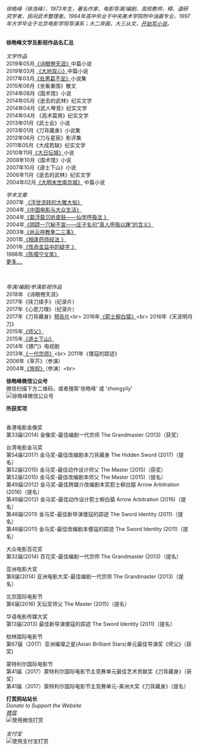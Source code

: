 <i>徐皓峰（徐浩峰），1973年生，著名作家、电影导演/编剧、高校教师，释、道研究学者，民间武术整理者。1994年高中毕业于中央美术学院附中油画专业，1997年大学毕业于北京电影学院导演系；大二弃画，大三从文，[开始写小说](https://mp.weixin.qq.com/s/USsi76t6lF7prrI_72B5nQ )。</i><br><br>

<b>徐皓峰文学及影视作品名汇总</b><br><br>
<i>文学作品</i><br>
2019年05月[《诗眼倦天涯》](https://mp.weixin.qq.com/s/QV-vjsWjBqHbS0fZWbk-xQ)中篇小说<br>
2019年03月 [《大地双心》](https://mp.weixin.qq.com/s/IpmTKOljR2GzeRT6UDX7gA )中篇小说<br>
2017年03月[《处男葛不垒》](https://www.douban.com/group/topic/99451482/)小说集<br>
2015年06月《坐看重围》散文<br>
2014年08月《国术馆》小说<br>
2014年05月《逝去的武林》纪实文学<br>
2014年04月《武人琴音》纪实文学<br>
2014年04月 《高术莫用》纪实文学<br>
2013年01月《武士会》小说<br>
2013年01月《刀背藏身》小说集<br>
2012年06月《刀与星辰》影评集<br>
2011年05月《大成若缺》纪实文学<br>
2010年11月[《大日坛城》](http://m.yuedu.163.com/reader/book/a9b52edd52f44d13b08fe88da6200e0d_4)小说<br>
2008年10月《国术馆》小说<br>
2007年10月《道士下山》小说<br>
2006年11月《逝去的武林》纪实文学<br>
2004年02月[《大明末世南京城》](https://www.douban.com/doulist/43318001/) 中篇小说<br>

<i>学术文章</i><br>
2007年 [《浮世流转的大雅大俗》](https://www.ixueshu.com/document/8b060cde8646e68d318947a18e7f9386.html)<br>
2004年[《中国电影与大众生活》](https://www.ixueshu.com/document/7d3ef7921d61450e318947a18e7f9386.html)<br>
2004年[《载浮载沉听皮肤——仙学呼吸法 》](http://xueshu.baidu.com/usercenter/paper/show?paperid=43aa17b253dc65f69b6e9eefbb33f36a&site=xueshu_se)<br>
2004年[《阴跷一穴秘不宣——庄子名句“真人呼吸以踵”的含义》](https://www.ixueshu.com/document/1f90488d1293a100318947a18e7f9386.html)<br>
2003年[《尚云祥教拳二三事》](https://wenku.baidu.com/view/1ca8f12b453610661ed9f495.html)<br>
2001年[《相逢药师经法 》](https://www.douban.com/group/topic/5781625/)<br>
2001年[《性命圭旨中的疑字 》](http://www.360doc.com/content/16/1222/17/33842124_616863493.shtml)<br>
1998年[《陈撄宁文笔》](http://blog.sina.com.cn/s/blog_5060f5410102weh0.html)<br>
[更多....](http://xueshu.baidu.com/s?wd=%E5%BE%90%E7%9A%93%E5%B3%B0)

<br><br>
<i>导演/编剧/参演影视作品</i><br>
2018年 《诗眼倦天涯》<br>
2017年《挟刀揉手》（纪录片）<br>
2017年《心思刀理》（纪录片）<br>
2017年《刀背藏身》[预告片](https://v.qq.com/x/cover/gl4biyhysriv43f.html?)<br>
2016年[《箭士柳白猿》](https://v.qq.com/x/cover/0laopjqczo79rh4/q00205hdbqs.html?)<br>
2016年《天涯明月刀》<br>
2015年[《师父》](https://v.youku.com/v_show/id_XMTQ0NDY5ODA3Ng)<br>
2015年[《道士下山》](https://www.iqiyi.com/v_19rrntfzyc.html)<br>
2014年《镖门》电视剧<br>
2013年[《一代宗师》](https://v.qq.com/x/cover/cqa1l6fj5d49fvw.html?)<br>
2011年《倭寇的踪迹》<br>
2006年《草芥》（参演）<br>
2004年[《旅程》](https://v.qq.com/x/cover/9fjfbyiklyw4ndl.html?)（参演）<br>

<b>徐皓峰微信公众号</b><br>
微信扫描下方二维码，或者搜索'徐皓峰' 或 'zhongyily' <br>
![徐皓峰微信公众号](http://ww1.sinaimg.cn/thumbnail/006891Mqgy1gcusxgm8upj307a07a0sz.jpg)

<b>所获奖项</b><br><br>

香港电影金像奖<br>
第33届(2014)  金像奖-最佳编剧一代宗师 The Grandmaster (2013)（获奖）<br>

台湾电影金马奖<br>
第54届(2017)  金马奖-最佳改编剧本刀背藏身 The Hidden Sword (2017)（提名）<br>
第52届(2015)  金马奖-最佳动作设计师父 The Master (2015)（获奖）<br>
第52届(2015)  金马奖-最佳改编剧本师父 The Master (2015)（提名）<br>
第49届(2012)  金马奖-最佳跨媒介改编剧本奖箭士柳白猿 Arrow Arbitration (2016)（提名）<br>
第49届(2012)  金马奖-最佳动作设计箭士柳白猿 Arrow Arbitration (2016)（提名）<br>
第48届(2011)  金马奖-最佳新导演倭寇的踪迹 The Sword Identity (2011)（提名）<br>
第48届(2011)  金马奖-最佳改编剧本倭寇的踪迹 The Sword Identity (2011)（提名）<br>

大众电影百花奖<br>
第32届(2014)  百花奖-最佳编剧一代宗师 The Grandmaster (2013)（提名）<br>

亚洲电影大奖<br>
第8届(2014)  亚洲电影大奖-最佳编剧一代宗师 The Grandmaster (2013)（提名）<br>

北京国际电影节<br>
第6届(2016)  天坛奖师父 The Master (2015)（提名）<br>

华语电影传媒大奖<br>
第13届(2013)  最佳新导演倭寇的踪迹 The Sword Identity (2011)（提名）<br>

柏林国际电影节 <br>
第67届（2017）亚洲璀璨之星(Asian Brilliant Stars)单元最佳导演奖《师父》（获奖)<br> 

蒙特利尔国际电影节 <br>
第41届（2017）蒙特利尔国际电影节主竞赛单元最佳艺术贡献奖《刀背藏身》（获奖）<br>
第41届（2017）蒙特利尔国际电影节主竞赛单元-美洲大奖《刀背藏身》（提名）<br>    

<b>打赏网站站长</b><br>
*Donate to Support the Website<br>*
*[微信](http://ww1.sinaimg.cn/thumbnail/006891Mqgy1gcvl8t6prhj305o05gmxh.jpg)*<br>
![使用微信打赏](http://ww1.sinaimg.cn/thumbnail/006891Mqgy1gcvl8t6prhj305o05gmxh.jpg)
<br><br>
*支付宝*<br>
![使用支付宝打赏](http://ww1.sinaimg.cn/thumbnail/006891Mqgy1gcvlc3u1baj306205vwf2.jpg)


